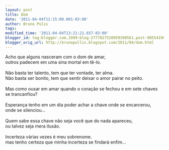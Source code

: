 ```yaml
---
layout: post
title: Dom
date: '2011-04-04T12:15:00.001-03:00'
author: Bruno Pulis
tags: 
modified_time: '2011-04-04T13:21:21.657-03:00'
blogger_id: tag:blogger.com,1999:blog-2777827520959390561.post-9055419066560348845
blogger_orig_url: http://brunopullis.blogspot.com/2011/04/dom.html
---
```


Acho que alguns nasceram com o dom de amar,<br />outros padecem em uma sina mortal em tê-lo.<br /><br />Não basta ter talento, tem que ter vontade, ter alma.<br />Não basta ser bonito, tem que sentir deixar o amor pairar no peito.<br /><br />Mas como ousar em amar quando o coração se fechou e em sete chaves se trancanfiou?<br /><br />Esperança tenho em um dia poder achar a chave onde se encarcerou, <br />onde se silenciou...<br /><br />Quem sabe essa chave não seja você que do nada apareceu, <br />ou talvez seja mera ilusão.<br /><br />Incerteza várias vezes é meu sobrenome.<br />mas tenho certeza que minha incerteza se findará enfim...